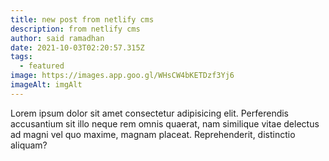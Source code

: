 ```yaml
---
title: new post from netlify cms
description: from netlify cms
author: said ramadhan
date: 2021-10-03T02:20:57.315Z
tags:
  - featured
image: https://images.app.goo.gl/WHsCW4bKETDzf3Yj6
imageAlt: imgAlt
---
```

Lorem ipsum dolor sit amet consectetur adipisicing elit. Perferendis accusantium sit illo neque rem omnis quaerat, nam similique vitae delectus ad magni vel quo maxime, magnam placeat. Reprehenderit, distinctio aliquam?